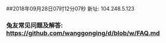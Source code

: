 ##2018年09月28日07时12分07秒 新址: 104.248.5.123
### 兔友常见问题及解答: https://github.com/wanggonging/d/blob/w/FAQ.md
